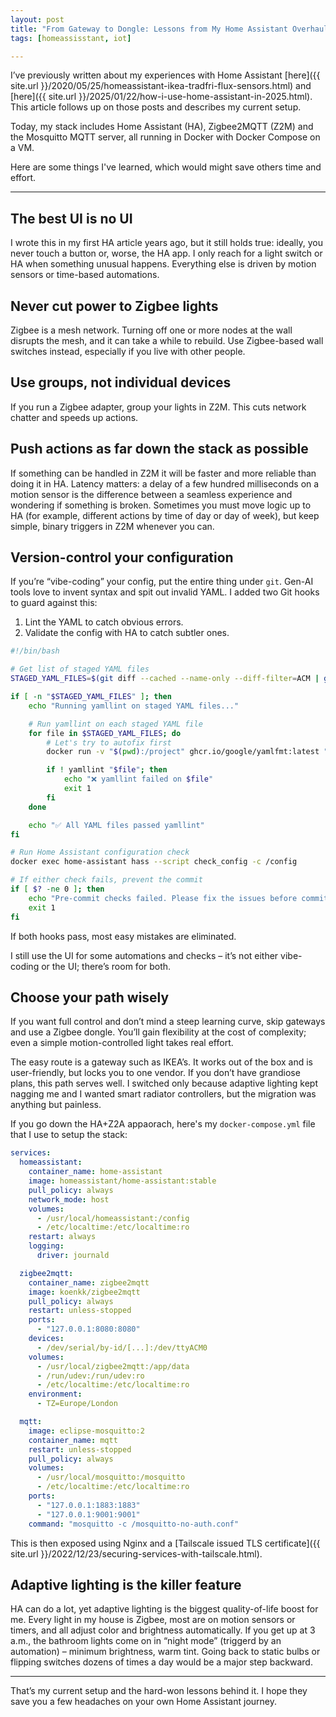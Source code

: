 ```yaml
---
layout: post
title: "From Gateway to Dongle: Lessons from My Home Assistant Overhaul"
tags: [homeassisstant, iot]

---
```


I’ve previously written about my experiences with Home Assistant [here]({{ site.url }}/2020/05/25/homeassistant-ikea-tradfri-flux-sensors.html) and [here]({{ site.url }}/2025/01/22/how-i-use-home-assistant-in-2025.html). This article follows up on those posts and describes my current setup.

Today, my stack includes Home Assistant (HA), Zigbee2MQTT (Z2M) and the Mosquitto MQTT server, all running in Docker with Docker Compose on a VM.

Here are some things I've learned, which would might save others time and effort.

---

## The best UI is no UI

I wrote this in my first HA article years ago, but it still holds true: ideally, you never touch a button or, worse, the HA app. I only reach for a light switch or HA when something unusual happens. Everything else is driven by motion sensors or time-based automations.

## Never cut power to Zigbee lights

Zigbee is a mesh network. Turning off one or more nodes at the wall disrupts the mesh, and it can take a while to rebuild. Use Zigbee-based wall switches instead, especially if you live with other people.

## Use groups, not individual devices

If you run a Zigbee adapter, group your lights in Z2M. This cuts network chatter and speeds up actions.

## Push actions as far down the stack as possible

If something can be handled in Z2M it will be faster and more reliable than doing it in HA. Latency matters: a delay of a few hundred milliseconds on a motion sensor is the difference between a seamless experience and wondering if something is broken. Sometimes you must move logic up to HA (for example, different actions by time of day or day of week), but keep simple, binary triggers in Z2M whenever you can.

## Version-control your configuration

If you’re “vibe-coding” your config, put the entire thing under `git`. Gen-AI tools love to invent syntax and spit out invalid YAML. I added two Git hooks to guard against this:

1. Lint the YAML to catch obvious errors.
2. Validate the config with HA to catch subtler ones.

```bash
#!/bin/bash

# Get list of staged YAML files
STAGED_YAML_FILES=$(git diff --cached --name-only --diff-filter=ACM | grep -E '\.ya?ml$')

if [ -n "$STAGED_YAML_FILES" ]; then
    echo "Running yamllint on staged YAML files..."

    # Run yamllint on each staged YAML file
    for file in $STAGED_YAML_FILES; do
        # Let's try to autofix first
        docker run -v "$(pwd):/project" ghcr.io/google/yamlfmt:latest "$file"

        if ! yamllint "$file"; then
            echo "❌ yamllint failed on $file"
            exit 1
        fi
    done

    echo "✅ All YAML files passed yamllint"
fi

# Run Home Assistant configuration check
docker exec home-assistant hass --script check_config -c /config

# If either check fails, prevent the commit
if [ $? -ne 0 ]; then
    echo "Pre-commit checks failed. Please fix the issues before committing."
    exit 1
fi
```

If both hooks pass, most easy mistakes are eliminated.

I still use the UI for some automations and checks – it’s not either vibe-coding or the UI; there’s room for both.

## Choose your path wisely

If you want full control and don’t mind a steep learning curve, skip gateways and use a Zigbee dongle. You’ll gain flexibility at the cost of complexity; even a simple motion-controlled light takes real effort.

The easy route is a gateway such as IKEA’s. It works out of the box and is user-friendly, but locks you to one vendor. If you don’t have grandiose plans, this path serves well. I switched only because adaptive lighting kept nagging me and I wanted smart radiator controllers, but the migration was anything but painless.

If you go down the HA+Z2A appaorach, here's my `docker-compose.yml` file that I use to setup the stack:

```yaml
services:
  homeassistant:
    container_name: home-assistant
    image: homeassistant/home-assistant:stable
    pull_policy: always
    network_mode: host
    volumes:
      - /usr/local/homeassistant:/config
      - /etc/localtime:/etc/localtime:ro
    restart: always
    logging:
      driver: journald

  zigbee2mqtt:
    container_name: zigbee2mqtt
    image: koenkk/zigbee2mqtt
    pull_policy: always
    restart: unless-stopped
    ports:
      - "127.0.0.1:8080:8080"
    devices:
      - /dev/serial/by-id/[...]:/dev/ttyACM0
    volumes:
      - /usr/local/zigbee2mqtt:/app/data
      - /run/udev:/run/udev:ro
      - /etc/localtime:/etc/localtime:ro
    environment:
      - TZ=Europe/London

  mqtt:
    image: eclipse-mosquitto:2
    container_name: mqtt
    restart: unless-stopped
    pull_policy: always
    volumes:
      - /usr/local/mosquitto:/mosquitto
      - /etc/localtime:/etc/localtime:ro
    ports:
      - "127.0.0.1:1883:1883"
      - "127.0.0.1:9001:9001"
    command: "mosquitto -c /mosquitto-no-auth.conf"
```

This is then exposed using Nginx and a [Tailscale issued TLS certificate]({{ site.url }}/2022/12/23/securing-services-with-tailscale.html).

## Adaptive lighting is the killer feature

HA can do a lot, yet adaptive lighting is the biggest quality-of-life boost for me. Every light in my house is Zigbee, most are on motion sensors or timers, and all adjust color and brightness automatically. If you get up at 3 a.m., the bathroom lights come on in “night mode” (triggerd by an automation) – minimum brightness, warm tint. Going back to static bulbs or flipping switches dozens of times a day would be a major step backward.

---

That’s my current setup and the hard-won lessons behind it. I hope they save you a few headaches on your own Home Assistant journey.
